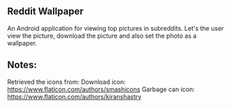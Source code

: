 Reddit Wallpaper
-------------
An Android application for viewing top pictures in subreddits. Let's the user view the picture, download the picture and also set the photo as a wallpaper.

Notes:
------
Retrieved the icons from:
Download icon:
https://www.flaticon.com/authors/smashicons
Garbage can icon:
https://www.flaticon.com/authors/kiranshastry
